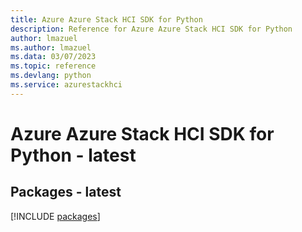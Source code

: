 ```yaml
---
title: Azure Azure Stack HCI SDK for Python
description: Reference for Azure Azure Stack HCI SDK for Python
author: lmazuel
ms.author: lmazuel
ms.data: 03/07/2023
ms.topic: reference
ms.devlang: python
ms.service: azurestackhci
---
```

# Azure Azure Stack HCI SDK for Python - latest
## Packages - latest
[!INCLUDE [packages](azure-stack-hci-index.md)]